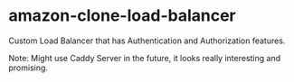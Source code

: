 # amazon-clone-load-balancer
Custom Load Balancer that has Authentication and Authorization features.


Note: Might use Caddy Server in the future, it looks really interesting and promising.
